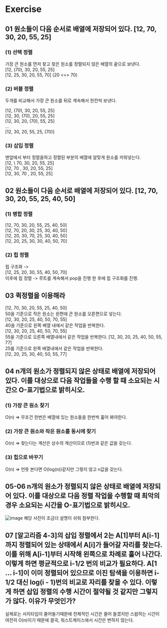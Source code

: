 # Exercise

## 01 원소들이 다음 순서로 배열에 저장되어 있다. [12, 70, 30, 20, 55, 25]

### (1) 선택 정렬
가장 큰 원소를 먼저 찾고 찾은 원소를 정렬되지 않은 배열의 끝으로 보낸다.  
[12, (70), 30, 20, 55, 25]  
[12, 25, 30, 20, 55, 70] (20 <=> 70)  

### (2) 버블 정렬
두개를 비교해서 가장 큰 원소를 뒤로 계속해서 한칸씩 보낸다.


[12, (70), 30, 20, 55, 25]  
[12, 30, (70), 20, 55, 25]  
[12, 30, 20, (70), 55, 25]  
...  
[12, 30, 20, 55, 25, (70)]  

### (3) 삽입 정렬
맨앞에서 부터 정렬을하고 정렬된 부분의 배열에 알맞게 원소를 끼워넣는다.  
[12, \ 70, 30, 20, 55, 25]  
[12, 70 \, 30, 20, 55, 25]  
[12, 30, 70 \, 20, 55, 25]  

## 02 원소들이 다음 순서로 배열에 저장되어 있다. [12, 70, 30, 20, 55, 25, 40, 50]
### (1) 병합 정렬
[12, 70, 30, 20, 55, 25, 40, 50]  
[12, 70, 20, 30, 25, 30, 40, 50]  
[12, 20, 30, 70, 25, 30, 40, 50]  
[12, 20, 25, 30, 30, 40, 50, 70]  
### (2) 힙 정렬
힙 구조화 ->  
[12, 25, 20, 30, 55, 40, 50, 70]  
이후에 힙 정렬 ->
루트를 계속해서 pop을 진행 한 후에 힙 구조화를 진행.

## 03 퀵정렬을 이용해라
[12, 70, 30, 20, 55, 25, 40, 50]  
50을 기준으로 작은 원소는 왼편에 큰 원소를 오른편으로 넣는다.  
[12, 30, 20, 25, 40, 50, 70, 55]  
40을 기준으로 왼쪽 배열 내에서 같은 작업을 반복한다.  
[12, 30, 20, 25, 40, 50, 70, 55]  
55을 기준으로 오른쪽 배열내에서 같은 작업을 반복한다.
[12, 30, 20, 25, 40, 50, 55, 77]  
25를 기준으로 왼쪽 배열내에서 같은 작업을 반복한다.  
[12, 20, 25, 30, 40, 50, 55, 77]  

## 04 n개의 원소가 정렬되지 않은 상태로 배열에 저장되어 있다. 이를 대상으로 다음 작업들을 수행 할 때 소요되는 시간으 O-표기법으로 밝히시오.
### (1) 가장 큰 원소 찾기
O(n) => 무조건 한번은 배열에 있는 원소들을 한번씩 훑어 봐야한다.  
### (2) 가장 큰 원소와 작은 원소를 동시에 찾기
O(n) => 찾는다는 계산은 상수의 계산이므로 (1)번과 같은 값을 갖는다.  
### (3) 힙으로 바꾸기
O(n) => 언뜻 본다면 O(log(n))같지만 그렇지 않고 n값을 갖는다.

## 05-06 n개의 원소가 정렬되지 않은 상태로 배열에 저장되어 있다. 이를 대상으로 다음 정렬 작업을 수행할 때 최악의 경우 소요되는 시간을 O-표기법으로 밝히시오.
![image](https://user-images.githubusercontent.com/83111342/117811855-085eb980-b29c-11eb-8216-a10527234c37.png)
해당 사진이 조금더 설명이 쉬워 첨부한다.  

## 07 [알고리즘 4-3]의 삽입 정렬에서 2는 A[1]부터 A[i-1]까지 정렬되어 있는 상태에서 A[i]가 들어갈 자리를 찾는다. 이를 위해 A[i-1]부터 시작해 왼쪽으로 차례로 훑어 나간다. 이렇게 하면 평균적으로 i-1/2 번의 비교가 필요하다. A[1 ... i-1]이 이미 정렬되어 있으므로  이진 탐색을 이용하면 i-1/2 대신 log(i - 1)번의 비교로 자리를 찾을 수 있다. 이렇게 하면 삽입 정렬의 수행 시간이 절약될 것 같지만 그렇지가 않다. 이유가 무엇인가?
실제로는 서치타임이 줄어들기때문에 전체적인 시간은 줄어 들겠지만 스왑하는 시간이 여전히 O(n)이기 때문에 결국, 워스트케이스에서 시간은 변하지 않는다.


